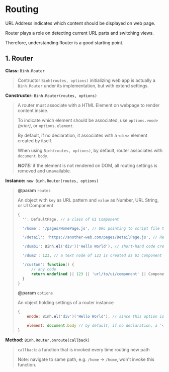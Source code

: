 # Routing

URL Address indicates which content should be displayed on web page.

Router plays a role on detecting current URL parts and switching views.

Therefore, understanding Router is a good starting point.

## 1. Router

**Class:** `Binh.Router`
> Contructor `Binh(routes, options)` initializing web app is actually a `Binh.Router` under its implementation, but with extend settings.

**Constructor:** `Binh.Router(routes, options)`
> A router must associate with a HTML Element on webpage to render content inside.
> 
> To indicate which element should be associated, use `options.enode` _(prior)_, or `options.element`.
> 
> By default, if no declaration, it associates with a `<div>` element created by itself.
> 
> When using `Binh(routes, options)`, by default, router associates with `document.body`.
>
> ***NOTE:*** if the element is not rendered on DOM, all routing settings is removed and unavailable.

**Instance:** `new Binh.Router(routes, options)`

> **@param** `routes`
>
> An object with `key` as URL pattern and `value` as Number, URL String, or UI Component
> 
> ```js
> {
>   '': DefaultPage, // a class of UI Component
> 
>   '/home': '/pages/HomePage.js', // URL pointing to script file that declares UI Component
> 
>   '/detail': 'https://another-web.com/pages/DetailPage.js', // Reuse UI Component from another website
> 
>   '/dumb1': Binh.el('div')('Hello World'), // short-hand code creating a simple UI Component
> 
>   '/dum2': 123, // a text node of 123 is created as UI Component
> 
>   '/custom': function() {
>       // any code
>       return undefined || 123 || 'url/to/ui/component' || ComponentUI || Binh.el('div') || anotherFunction;
>   }
> }
> ```
> 
> **@param** `options`
> 
> An object holding settings of a router instance
> 
> ```js
> {
>     enode: Binh.el('div')('Hello World'), // since this option is prior, options.element will be ignored
> 
>     element: document.body // by default, if no declaration, a '<div>' element is created to hold the content
> }
> ```

**Method:** `Binh.Router.onroute(callback)`

> `callback`: a function that is invoked every time routing new path
>
> Note: navigate to same path, e.g. `/home` -> `/home`, won't invoke this function.
